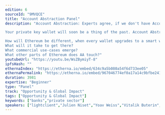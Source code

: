 ```yaml
---
edition: 6
sourceId: "9MVQCE"
title: "Account Abstraction Panel"
description: "Account Abstraction: Experts agree, if we don't have Account Abstraction, then Ethereum is at stake!

Your private key wallet will soon be a thing of the past. Account Abstraction promises to put programmability into every Ethereum wallet, and unlock new frontiers for both developers and users. 

How will Ethereum be different, when every wallet upgrades to a smart wallet?
What will it take to get there? 
What commercial use-cases emerge? 
What other parts of Ethereum does AA touch?"
youtubeUrl: "https://youtu.be/WsZBymiyT-8"
ipfsHash: ""
ethernaIndex: "https://etherna.io/embed/634c9a5b080a54f6d733ee05"
ethernaPermalink: "https://etherna.io/embed/967046774ef0a17a14c9bfbe24131096f485e23ad9b4bb03f3a7653390ff78b8"
duration: 3981
expertise: "Beginner"
type: "Panel"
track: "Opportunity & Global Impact"
tags: ["Opportunity & Global Impact"]
keywords: ["banks","private sector"]
speakers: ["lightclient","Julien Niset","Yoav Weiss","Vitalik Buterin","David Hoffman"]
---
```

